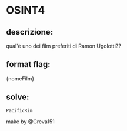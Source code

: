 # OSINT4

## descrizione:
qual'è uno dei film preferiti di Ramon Ugolotti??

## format flag:
{nomeFilm}


## solve:

`PacificRim`

make by @Greva151